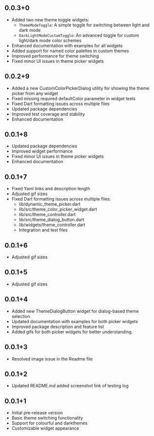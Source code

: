 ## 0.0.3+0

* Added two new theme toggle widgets:
  - `ThemeModeToggle`: A simple toggle for switching between light and dark mode
  - `DarkLightModeCustomToggle`: An advanced toggle for custom light/dark mode color schemes
* Enhanced documentation with examples for all widgets
* Added support for named color palettes in custom themes
* Improved performance for theme switching
* Fixed minor UI issues in theme picker widgets

## 0.0.2+9

* Added a new CustomColorPickerDialog utility for showing the theme picker from any widget
* Fixed missing required defaultColor parameter in widget tests
* Fixed Dart formatting issues across multiple files
* Updated package dependencies
* Improved test coverage and stability
* Enhanced documentation

## 0.0.1+8

* Updated package dependencies
* Improved widget performance
* Fixed minor UI issues in theme picker widgets
* Enhanced documentation

## 0.0.1+7

* Fixed Yaml links and description length
* Adjusted gif sizes
* Fixed Dart formatting issues across multiple files:
  - lib/dynamic_theme_picker.dart
  - lib/src/theme_color_picker_widget.dart
  - lib/src/theme_controller.dart
  - lib/src/theme_dialog_button.dart
  - lib/widgets/theme_controller.dart
  - Integration and test files

## 0.0.1+6

* Adjusted gif sizes


## 0.0.1+5

* Adjusted gif sizes


## 0.0.1+4

* Added new ThemeDialogButton widget for dialog-based theme selection
* Updated documentation with examples for both picker widgets
* Improved package description and feature list
* Added gifs for both picker widgets for better understanding.


## 0.0.1+3

* Resolved image issue in the Readme file

## 0.0.1+2

* Updated README.md added screenshot link of testing log


## 0.0.1+1

* Initial pre-release version
* Basic theme switching functionality
* Support for colourful and darkthemes
* Customizable widget appearance





